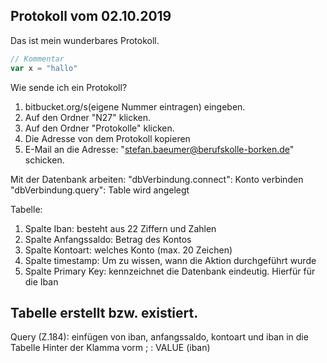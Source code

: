 ##  Protokoll vom 02.10.2019

Das ist mein wunderbares Protokoll.

```Javascript
// Kommentar
var x = "hallo"
```

Wie sende ich ein Protokoll?

1. bitbucket.org/s(eigene Nummer eintragen) eingeben.
2. Auf den Ordner "N27" klicken.
3. Auf den Ordner "Protokolle" klicken.
4. Die Adresse von dem Protokoll kopieren
5. E-Mail an die Adresse: "stefan.baeumer@berufskolle-borken.de" schicken.

Mit der Datenbank arbeiten:
"dbVerbindung.connect": Konto verbinden
"dbVerbindung.query": Table wird angelegt

Tabelle:
1. Spalte Iban: besteht aus 22 Ziffern und Zahlen
2. Spalte Anfangssaldo: Betrag des Kontos
3. Spalte Kontoart: welches Konto (max. 20 Zeichen)
4. Spalte timestamp: Um zu wissen, wann die Aktion durchgeführt wurde
5. Spalte Primary Key: kennzeichnet die Datenbank eindeutig. Hierfür für die Iban

## Tabelle erstellt bzw. existiert.


Query (Z.184): einfügen von iban, anfangssaldo, kontoart und iban in die Tabelle
Hinter der Klamma vorm ; : VALUE (iban)


